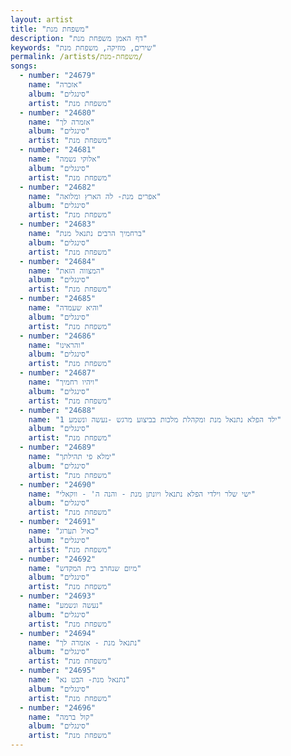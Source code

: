 ```yaml
---
layout: artist
title: "משפחת מנת"
description: "דף האמן משפחת מנת"
keywords: "שירים, מוזיקה, משפחת מנת"
permalink: /artists/משפחת-מנת/
songs:
  - number: "24679"
    name: "אזכרה"
    album: "סינגלים"
    artist: "משפחת מנת"
  - number: "24680"
    name: "אזמרה לך"
    album: "סינגלים"
    artist: "משפחת מנת"
  - number: "24681"
    name: "אלוקי נשמה"
    album: "סינגלים"
    artist: "משפחת מנת"
  - number: "24682"
    name: "אפרים מנת- לה הארץ ומלואה"
    album: "סינגלים"
    artist: "משפחת מנת"
  - number: "24683"
    name: "ברחמיך הרבים נתנאל מנת"
    album: "סינגלים"
    artist: "משפחת מנת"
  - number: "24684"
    name: "המצווה הזאת"
    album: "סינגלים"
    artist: "משפחת מנת"
  - number: "24685"
    name: "והיא שעמדה"
    album: "סינגלים"
    artist: "משפחת מנת"
  - number: "24686"
    name: "והראינו"
    album: "סינגלים"
    artist: "משפחת מנת"
  - number: "24687"
    name: "ויהיו רחמיך"
    album: "סינגלים"
    artist: "משפחת מנת"
  - number: "24688"
    name: "ילד הפלא נתנאל מנת ומקהלת מלכות בביצוע מרגש -נעשה ונשמע 1"
    album: "סינגלים"
    artist: "משפחת מנת"
  - number: "24689"
    name: "ימלא פי תהילתך"
    album: "סינגלים"
    artist: "משפחת מנת"
  - number: "24690"
    name: "ישי שלר וילדי הפלא נתנאל ויונתן מנת - והנה ה' - ווקאלי"
    album: "סינגלים"
    artist: "משפחת מנת"
  - number: "24691"
    name: "כאיל תערוג"
    album: "סינגלים"
    artist: "משפחת מנת"
  - number: "24692"
    name: "מיום שנחרב בית המקדש"
    album: "סינגלים"
    artist: "משפחת מנת"
  - number: "24693"
    name: "נעשה ונשמע"
    album: "סינגלים"
    artist: "משפחת מנת"
  - number: "24694"
    name: "נתנאל מנת - אזמרה לך"
    album: "סינגלים"
    artist: "משפחת מנת"
  - number: "24695"
    name: "נתנאל מנת- הבט נא"
    album: "סינגלים"
    artist: "משפחת מנת"
  - number: "24696"
    name: "קול ברמה"
    album: "סינגלים"
    artist: "משפחת מנת"
---
```

